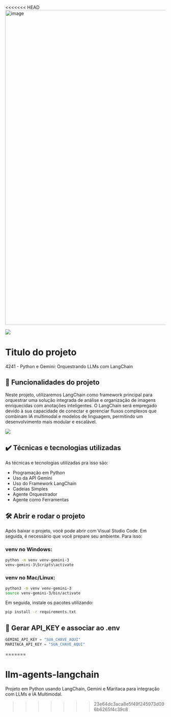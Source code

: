 <<<<<<< HEAD
<img width="991" alt="image" src="https://github.com/user-attachments/assets/fb8cfae2-ba6f-4348-987e-04ab46d7bfd0">

![](https://img.shields.io/github/license/alura-cursos/android-com-kotlin-personalizando-ui)

# Titulo do projeto

4241 - Python e Gemini: Orquestrando LLMs com LangChain

## 🔨 Funcionalidades do projeto

Neste projeto, utilizaremos LangChain como framework principal para orquestrar uma solução integrada de análise e organização de imagens enriquecidas com anotações inteligentes. O LangChain será empregado devido à sua capacidade de conectar e gerenciar fluxos complexos que combinam IA multimodal e modelos de linguagem, permitindo um desenvolvimento mais modular e escalável.

![](img/amostra.gif)

## ✔️ Técnicas e tecnologias utilizadas

As técnicas e tecnologias utilizadas pra isso são:

- Programação em Python
- Uso da API Gemini
- Uso do Framework LangChain
- Cadeias Simples
- Agente Orquestrador
- Agente como Ferramentas


## 🛠️ Abrir e rodar o projeto

Após baixar o projeto, você pode abrir com Visual Studio Code. Em seguida, é necessário que você prepare seu ambiente. Para isso:

### venv no Windows:

```bash
python -m venv venv-gemini-3
venv-gemini-3\Scripts\activate
```

### venv no Mac/Linux:

```bash
python3 -m venv venv-gemini-3
source venv-gemini-3/bin/activate
```

Em seguida, instale os pacotes utilizando:

```bash
pip install -r requirements.txt
```

## 🔑 Gerar API_KEY e associar ao .env

```python
GEMINI_API_KEY = "SUA_CHAVE_AQUI"
MARITACA_API_KEY = "SUA_CHAVE_AQUI"
```
=======
# llm-agents-langchain
Projeto em Python usando LangChain, Gemini e Maritaca para integração com LLMs e IA Multimodal.
>>>>>>> 23e64dc3aca8e5f49f245973d096b6265f4c39c8
